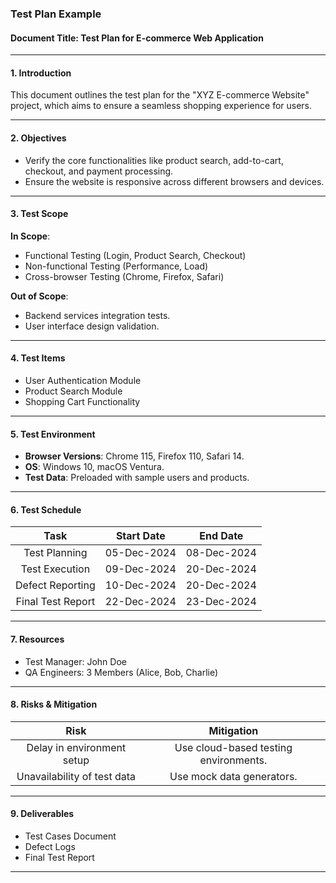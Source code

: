 
### **Test Plan Example**

#### **Document Title**: Test Plan for E-commerce Web Application

* * *

#### **1\. Introduction**

This document outlines the test plan for the "XYZ E-commerce Website" project, which aims to ensure a seamless shopping experience for users.

* * *

#### **2\. Objectives**

*   Verify the core functionalities like product search, add-to-cart, checkout, and payment processing.
*   Ensure the website is responsive across different browsers and devices.

* * *

#### **3\. Test Scope**

**In Scope**:

*   Functional Testing (Login, Product Search, Checkout)
*   Non-functional Testing (Performance, Load)
*   Cross-browser Testing (Chrome, Firefox, Safari)

**Out of Scope**:

*   Backend services integration tests.
*   User interface design validation.

* * *

#### **4\. Test Items**

*   User Authentication Module
*   Product Search Module
*   Shopping Cart Functionality

* * *

#### **5\. Test Environment**

*   **Browser Versions**: Chrome 115, Firefox 110, Safari 14.
*   **OS**: Windows 10, macOS Ventura.
*   **Test Data**: Preloaded with sample users and products.

* * *

#### **6\. Test Schedule**

|        Task       |  Start Date |   End Date  |
|:-----------------:|:-----------:|:-----------:|
| Test Planning     | 05-Dec-2024 | 08-Dec-2024 |
| Test Execution    | 09-Dec-2024 | 20-Dec-2024 |
| Defect Reporting  | 10-Dec-2024 | 20-Dec-2024 |
| Final Test Report | 22-Dec-2024 | 23-Dec-2024 |

* * *

#### **7\. Resources**

*   Test Manager: John Doe
*   QA Engineers: 3 Members (Alice, Bob, Charlie)

* * *

#### **8\. Risks & Mitigation**
|             Risk            |               Mitigation              |
|:---------------------------:|:-------------------------------------:|
| Delay in environment setup  | Use cloud-based testing environments. |
| Unavailability of test data | Use mock data generators.             |

* * *

#### **9\. Deliverables**

*   Test Cases Document
*   Defect Logs
*   Final Test Report

* * *


